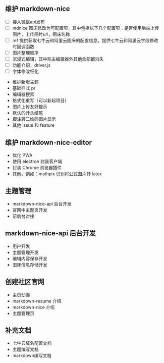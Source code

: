 ## 维护 markdown-nice

- [ ] 接入微信api发布
- [ ] mdnice 图床修改为可配置项，其中包括以下几个配置项：是否使用后端上传图片，上传图片url，图床名称
- [ ] ref 提供获取七牛云和阿里云图床的配置信息，提供七牛云和阿里云字段修改时回调函数
- [ ] 图片整理顺序
- [ ] 沉浸式编辑，其中除主编辑器外其他全部都消失
- [ ] 功能介绍，driver.js
- [ ] 字体修改细化
- 维护新增主题
- 基础样式 pr
- 编辑器搜索
- 格式化重写（可以新起项目）
- 图片上传友好提示
- 默认的开头结尾
- 脚注转二维码图片显示
- 其他 issue 和 feature

## 维护 markdown-nice-editor

- 优化 PWA
- 使用 electron 封装客户端
- 封装 Chrome 浏览器插件
- 其他，例如：mathpix 识别将公式图片转 latex

## 主题管理

- markdown-nice-api 后台开发
- 官网中主题页开发
- 前后台对接

## markdown-nice-api 后台开发

- 用户开发
- 主题管理开发
- 编辑内容保存开发
- 图床信息存储开发

## 创建社区官网

- 主页动画
- markdown-resume 介绍
- markdown-nice 介绍
- 主题管理页
 
## 补充文档

- 七牛云域名配置文档
- 主题编写文档
- markdown编写文档

